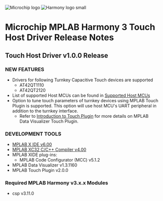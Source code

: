 ﻿![Microchip logo](https://raw.githubusercontent.com/wiki/Microchip-MPLAB-Harmony/Microchip-MPLAB-Harmony.github.io/images/microchip_logo.png)
![Harmony logo small](https://raw.githubusercontent.com/wiki/Microchip-MPLAB-Harmony/Microchip-MPLAB-Harmony.github.io/images/microchip_mplab_harmony_logo_small.png)

#  Microchip MPLAB Harmony 3 Touch Host Driver Release Notes

## Touch Host Driver v1.0.0 Release
### NEW FEATURES
* Drivers for following Turnkey Capacitive Touch devices are supported
  * AT42QT1110
  * AT42QT2120
* List of supported Host MCUs can be found in [Supported Host MCUs](config/Supported_Host_MCUs.csv)
* Option to tune touch parameters of turnkey devices using MPLAB Touch Plugin is supported. This option will use host MCU's UART peripheral in addition to the turnkey interface.
  * Refer to [Introduction to Touch Plugin](https://microchipdeveloper.com/touch:introduction-to-touch-plugin) for more details on MPLAB Data Visualizer Touch Plugin.
### DEVELOPMENT TOOLS 
* [MPLAB X IDE v6.00](https://www.microchip.com/mplabx-ide-windows-installer)
* [MPLAB XC32 C/C++ Compiler v4.00](https://www.microchip.com/mplab/compilers)
* MPLAB XIDE plug-ins:
    * MPLAB Code Configurator (MCC) v5.1.2
* MPLAB Data Visualizer v1.3.1160
* MPLAB Touch Plugin v2.0.0
### Required MPLAB Harmony v3.x.x Modules 
* csp v3.11.0



